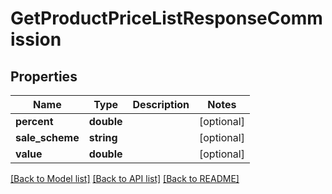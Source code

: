 # GetProductPriceListResponseCommission

## Properties
Name | Type | Description | Notes
------------ | ------------- | ------------- | -------------
**percent** | **double** |  | [optional] 
**sale_scheme** | **string** |  | [optional] 
**value** | **double** |  | [optional] 

[[Back to Model list]](../README.md#documentation-for-models) [[Back to API list]](../README.md#documentation-for-api-endpoints) [[Back to README]](../README.md)


